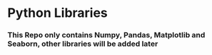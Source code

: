 # Python Libraries

### This Repo only contains Numpy, Pandas, Matplotlib and Seaborn, other libraries will be added later